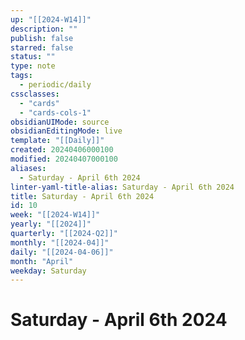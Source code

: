```yaml
---
up: "[[2024-W14]]"
description: ""
publish: false
starred: false
status: ""
type: note
tags:
  - periodic/daily
cssclasses:
  - "cards"
  - "cards-cols-1"
obsidianUIMode: source
obsidianEditingMode: live
template: "[[Daily]]"
created: 20240406000100
modified: 20240407000100
aliases:
  - Saturday - April 6th 2024
linter-yaml-title-alias: Saturday - April 6th 2024
title: Saturday - April 6th 2024
id: 10
week: "[[2024-W14]]"
yearly: "[[2024]]"
quarterly: "[[2024-Q2]]"
monthly: "[[2024-04]]"
daily: "[[2024-04-06]]"
month: "April"
weekday: Saturday
---
```


# Saturday - April 6th 2024
